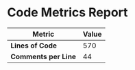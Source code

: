 # Code Metrics Report

| Metric                          | Value     |
|---------------------------------|-----------|
| **Lines of Code**               | 570       |
| **Comments per Line**           | 44        |


